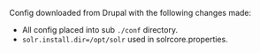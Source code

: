 Config downloaded from Drupal with the following changes made:

* All config placed into sub `./conf` directory.
* `solr.install.dir=/opt/solr` used in solrcore.properties.
